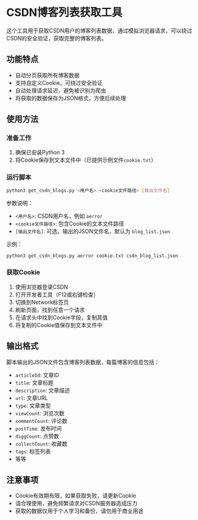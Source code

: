 # CSDN博客列表获取工具

这个工具用于获取CSDN用户的博客列表数据，通过模拟浏览器请求，可以绕过CSDN的安全验证，获取完整的博客列表。

## 功能特点

- 自动分页获取所有博客数据
- 支持自定义Cookie，可绕过安全验证
- 自动处理请求延迟，避免被识别为爬虫
- 将获取的数据保存为JSON格式，方便后续处理

## 使用方法

### 准备工作

1. 确保已安装Python 3
2. 将Cookie保存到文本文件中（已提供示例文件`cookie.txt`）

### 运行脚本

```bash
python3 get_csdn_blogs.py <用户名> <cookie文件路径> [输出文件名]
```

参数说明：
- `<用户名>`: CSDN用户名，例如 `aerror`
- `<cookie文件路径>`: 包含Cookie的文本文件路径
- `[输出文件名]`: 可选，输出的JSON文件名，默认为 `blog_list.json`

示例：

```bash
python3 get_csdn_blogs.py aerror cookie.txt csdn_blog_list.json
```

### 获取Cookie

1. 使用浏览器登录CSDN
2. 打开开发者工具（F12或右键检查）
3. 切换到Network标签页
4. 刷新页面，找到任意一个请求
5. 在请求头中找到Cookie字段，复制其值
6. 将复制的Cookie值保存到文本文件中

## 输出格式

脚本输出的JSON文件包含博客列表数据，每篇博客的信息包括：

- `articleId`: 文章ID
- `title`: 文章标题
- `description`: 文章描述
- `url`: 文章URL
- `type`: 文章类型
- `viewCount`: 浏览次数
- `commentCount`: 评论数
- `postTime`: 发布时间
- `diggCount`: 点赞数
- `collectCount`: 收藏数
- `tags`: 标签列表
- 等等

## 注意事项

- Cookie有效期有限，如果获取失败，请更新Cookie
- 请合理使用，避免频繁请求对CSDN服务器造成压力
- 获取的数据仅用于个人学习和备份，请勿用于商业用途